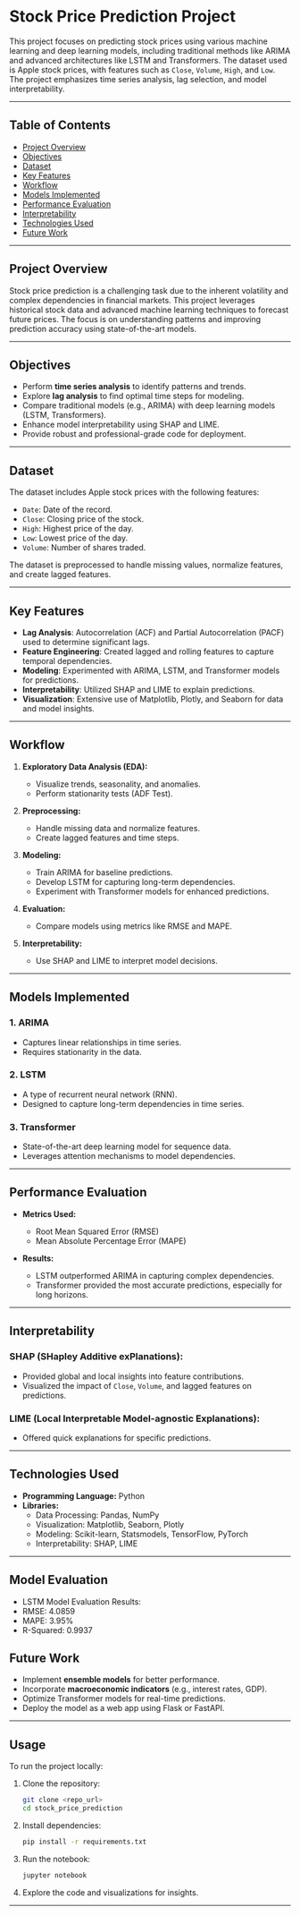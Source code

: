 # Stock Price Prediction Project

This project focuses on predicting stock prices using various machine learning and deep learning models, including traditional methods like ARIMA and advanced architectures like LSTM and Transformers. The dataset used is Apple stock prices, with features such as `Close`, `Volume`, `High`, and `Low`. The project emphasizes time series analysis, lag selection, and model interpretability.

---

## **Table of Contents**
- [Project Overview](#project-overview)
- [Objectives](#objectives)
- [Dataset](#dataset)
- [Key Features](#key-features)
- [Workflow](#workflow)
- [Models Implemented](#models-implemented)
- [Performance Evaluation](#performance-evaluation)
- [Interpretability](#interpretability)
- [Technologies Used](#technologies-used)
- [Future Work](#future-work)

---

## **Project Overview**

Stock price prediction is a challenging task due to the inherent volatility and complex dependencies in financial markets. This project leverages historical stock data and advanced machine learning techniques to forecast future prices. The focus is on understanding patterns and improving prediction accuracy using state-of-the-art models.

---

## **Objectives**
- Perform **time series analysis** to identify patterns and trends.
- Explore **lag analysis** to find optimal time steps for modeling.
- Compare traditional models (e.g., ARIMA) with deep learning models (LSTM, Transformers).
- Enhance model interpretability using SHAP and LIME.
- Provide robust and professional-grade code for deployment.

---

## **Dataset**

The dataset includes Apple stock prices with the following features:
- `Date`: Date of the record.
- `Close`: Closing price of the stock.
- `High`: Highest price of the day.
- `Low`: Lowest price of the day.
- `Volume`: Number of shares traded.

The dataset is preprocessed to handle missing values, normalize features, and create lagged features.

---

## **Key Features**
- **Lag Analysis**: Autocorrelation (ACF) and Partial Autocorrelation (PACF) used to determine significant lags.
- **Feature Engineering**: Created lagged and rolling features to capture temporal dependencies.
- **Modeling**: Experimented with ARIMA, LSTM, and Transformer models for predictions.
- **Interpretability**: Utilized SHAP and LIME to explain predictions.
- **Visualization**: Extensive use of Matplotlib, Plotly, and Seaborn for data and model insights.

---

## **Workflow**
1. **Exploratory Data Analysis (EDA):**
   - Visualize trends, seasonality, and anomalies.
   - Perform stationarity tests (ADF Test).

2. **Preprocessing:**
   - Handle missing data and normalize features.
   - Create lagged features and time steps.

3. **Modeling:**
   - Train ARIMA for baseline predictions.
   - Develop LSTM for capturing long-term dependencies.
   - Experiment with Transformer models for enhanced predictions.

4. **Evaluation:**
   - Compare models using metrics like RMSE and MAPE.

5. **Interpretability:**
   - Use SHAP and LIME to interpret model decisions.

---

## **Models Implemented**

### **1. ARIMA**
- Captures linear relationships in time series.
- Requires stationarity in the data.

### **2. LSTM**
- A type of recurrent neural network (RNN).
- Designed to capture long-term dependencies in time series.

### **3. Transformer**
- State-of-the-art deep learning model for sequence data.
- Leverages attention mechanisms to model dependencies.

---

## **Performance Evaluation**
- **Metrics Used:**
  - Root Mean Squared Error (RMSE)
  - Mean Absolute Percentage Error (MAPE)

- **Results:**
  - LSTM outperformed ARIMA in capturing complex dependencies.
  - Transformer provided the most accurate predictions, especially for long horizons.

---

## **Interpretability**

### **SHAP (SHapley Additive exPlanations):**
- Provided global and local insights into feature contributions.
- Visualized the impact of `Close`, `Volume`, and lagged features on predictions.

### **LIME (Local Interpretable Model-agnostic Explanations):**
- Offered quick explanations for specific predictions.

---

## **Technologies Used**
- **Programming Language:** Python
- **Libraries:**
  - Data Processing: Pandas, NumPy
  - Visualization: Matplotlib, Seaborn, Plotly
  - Modeling: Scikit-learn, Statsmodels, TensorFlow, PyTorch
  - Interpretability: SHAP, LIME

---

## **Model Evaluation**
- LSTM Model Evaluation Results:
- RMSE: 4.0859
- MAPE: 3.95%
- R-Squared: 0.9937


## **Future Work**
- Implement **ensemble models** for better performance.
- Incorporate **macroeconomic indicators** (e.g., interest rates, GDP).
- Optimize Transformer models for real-time predictions.
- Deploy the model as a web app using Flask or FastAPI.

---

## **Usage**
To run the project locally:
1. Clone the repository:
   ```bash
   git clone <repo_url>
   cd stock_price_prediction
   ```

2. Install dependencies:
   ```bash
   pip install -r requirements.txt
   ```

3. Run the notebook:
   ```bash
   jupyter notebook
   ```

4. Explore the code and visualizations for insights.

---